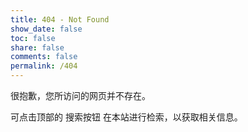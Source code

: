 ```yaml
---
title: 404 - Not Found
show_date: false
toc: false
share: false
comments: false
permalink: /404
---
```


很抱歉，您所访问的网页并不存在。

可点击顶部的 <a class="search-btn">搜索按钮<i class="fa fa-search"></i></a> 在本站进行检索，以获取相关信息。
